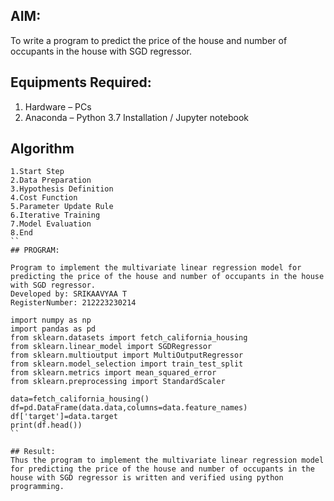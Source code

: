 ## AIM:
To write a program to predict the price of the house and number of occupants in the house with SGD regressor.

## Equipments Required:
1. Hardware – PCs
2. Anaconda – Python 3.7 Installation / Jupyter notebook

## Algorithm
```
1.Start Step
2.Data Preparation
3.Hypothesis Definition
4.Cost Function 
5.Parameter Update Rule 
6.Iterative Training 
7.Model Evaluation 
8.End
``
## PROGRAM:

Program to implement the multivariate linear regression model for predicting the price of the house and number of occupants in the house with SGD regressor.
Developed by: SRIKAAVYAA T
RegisterNumber: 212223230214

import numpy as np
import pandas as pd
from sklearn.datasets import fetch_california_housing
from sklearn.linear_model import SGDRegressor
from sklearn.multioutput import MultiOutputRegressor
from sklearn.model_selection import train_test_split
from sklearn.metrics import mean_squared_error
from sklearn.preprocessing import StandardScaler

data=fetch_california_housing()
df=pd.DataFrame(data.data,columns=data.feature_names)
df['target']=data.target
print(df.head())
``

## Result:
Thus the program to implement the multivariate linear regression model for predicting the price of the house and number of occupants in the house with SGD regressor is written and verified using python programming.
